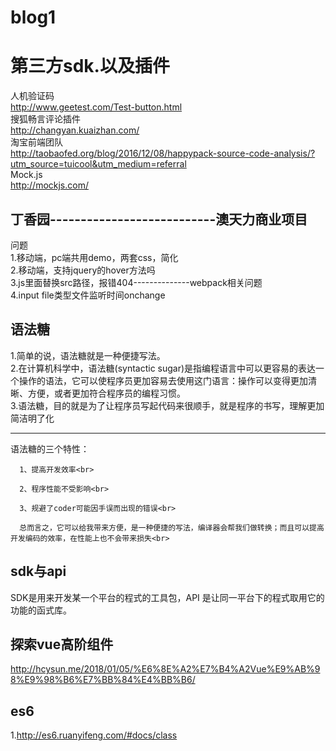 # blog1
第三方sdk.以及插件
==========================
人机验证码<br>
http://www.geetest.com/Test-button.html<br>
搜狐畅言评论插件<br>
http://changyan.kuaizhan.com/<br>
淘宝前端团队<br>
http://taobaofed.org/blog/2016/12/08/happypack-source-code-analysis/?utm_source=tuicool&utm_medium=referral<br>
Mock.js<br>
http://mockjs.com/<br>



丁香园---------------------------澳天力商业项目
--------------------------------------------
问题<br>
1.移动端，pc端共用demo，两套css，简化<br>
2.移动端，支持jquery的hover方法吗<br>
3.js里面替换src路径，报错404--------------webpack相关问题<br>
4.input  file类型文件监听时间onchange<br>


语法糖
-----------------
1.简单的说，语法糖就是一种便捷写法。<br>
2.在计算机科学中，语法糖(syntactic sugar)是指编程语言中可以更容易的表达一个操作的语法，它可以使程序员更加容易去使用这门语言：操作可以变得更加清晰、方便，或者更加符合程序员的编程习惯。<br>
3.语法糖，目的就是为了让程序员写起代码来很顺手，就是程序的书写，理解更加简洁明了化<br>

-----------------------------------
语法糖的三个特性：
      
      1、提高开发效率<br>

      2、程序性能不受影响<br>

      3、规避了coder可能因手误而出现的错误<br>

      总而言之，它可以给我带来方便，是一种便捷的写法，编译器会帮我们做转换；而且可以提高开发编码的效率，在性能上也不会带来损失<br>

sdk与api
-------------------------------
SDK是用来开发某一个平台的程式的工具包，API 是让同一平台下的程式取用它的功能的函式库。

探索vue高阶组件
----------------------------------
http://hcysun.me/2018/01/05/%E6%8E%A2%E7%B4%A2Vue%E9%AB%98%E9%98%B6%E7%BB%84%E4%BB%B6/

es6
------------------------------
1.http://es6.ruanyifeng.com/#docs/class
